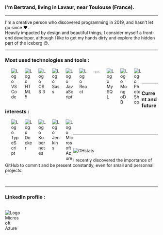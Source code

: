 ### I'm Bertrand, living in Lavaur, near Toulouse (France).

<hr />

I'm a creative person who discovered programming in 2019, and hasn't let go since ❤️.<br />
Heavily impacted by design and beautiful things, I consider myself a front-end developer, although I like to get my hands dirty and explore the hidden part of the iceberg 😉.

<hr />

### Most used technologies and tools :

<div>
<img align="left" title="VSCode" alt="Logo VSCode" width="25px" src="https://cdn.jsdelivr.net/gh/devicons/devicon/icons/vscode/vscode-original.svg" style="padding-left:20px;"/>
<img align="left" title="HTML5" alt="Logo HTML 5" width="25px" src="https://cdn.jsdelivr.net/gh/devicons/devicon/icons/html5/html5-original.svg" style="padding-left:20px;"/>
<img align="left" title="CSS3" alt="Logo CSS 3" width="25px" src="https://cdn.jsdelivr.net/gh/devicons/devicon/icons/css3/css3-original.svg" style="padding-left:20px;"/>
<img align="left" title="Sass" alt="Logo Sass" width="25px" src="https://cdn.jsdelivr.net/gh/devicons/devicon/icons/sass/sass-original.svg" style="padding-left:20px;"/>
<img align="left" title="JavaScript" alt="Logo JavaScript" width="25px" src="https://cdn.jsdelivr.net/gh/devicons/devicon/icons/javascript/javascript-original.svg" style="padding-left:20px;"/>
<img align="left" title="React" alt="Logo React" width="25px" src="https://cdn.jsdelivr.net/gh/devicons/devicon/icons/react/react-original.svg" style="padding-left:20px;"/>
<img align="left" title="Next.js" alt="Logo Next.js" width="25px" src="./img/nextjs.png" style="padding-left:20px;" />
<img align="left" title="MySQL" alt="Logo MySQL" width="25px" src="https://cdn.jsdelivr.net/gh/devicons/devicon/icons/mysql/mysql-original.svg" style="padding-left:20px;" />
<img align="left" title="MongoDB" alt="Logo MongoDB" width="25px" src="https://cdn.jsdelivr.net/gh/devicons/devicon/icons/mongodb/mongodb-original.svg" style="padding-left:20px;" />
<img align="left" title="PhotoShop" alt="Logo PhotoShop" width="25px" src="https://cdn.jsdelivr.net/gh/devicons/devicon/icons/photoshop/photoshop-plain.svg" style="padding-left:20px;" />
</div>

<br />
<br />

<hr />

### Current and future interests :

<div>
<img align="left" title="TypeScript" alt="Logo TypeScript" width="25px" src="https://cdn.jsdelivr.net/gh/devicons/devicon/icons/typescript/typescript-original.svg" style="padding-left:20px;"/>
<img align="left" title="Docker" alt="Logo Docker" width="25px" src="https://cdn.jsdelivr.net/gh/devicons/devicon/icons/docker/docker-original.svg" style="padding-left:20px;"/>
<img align="left" title="Kubernetes" alt="Logo Kubernetes" width="25px" src="https://cdn.jsdelivr.net/gh/devicons/devicon/icons/kubernetes/kubernetes-plain.svg" style="padding-left:20px;"/>
<img align="left" title="Jenkins" alt="Logo Jenkins" width="25px" src="https://cdn.jsdelivr.net/gh/devicons/devicon/icons/jenkins/jenkins-original.svg" style="padding-left:20px;"/>
<img align="left" title="Microsoft Azure" alt="Logo Microsoft Azure" width="25px" src="https://cdn.jsdelivr.net/gh/devicons/devicon/icons/azure/azure-original.svg" style="padding-left:20px;"/>
</div>
<br />
<br />
<hr />
<br />

![GHstats](https://github-readme-stats.vercel.app/api?username=lutinmaviou)

I recently discovered the importance of GitHub to commit and be present constantly, even for small and personnal projects.

<br />
<hr />

### LinkedIn profile :

<br/>
<a href="https://www.linkedin.com/in/bertrandbourion/" target="blank">
<img align="left" alt="Logo Microsoft Azure" width="50px" src="https://cdn.jsdelivr.net/gh/devicons/devicon/icons/linkedin/linkedin-original.svg"/>
</a>
